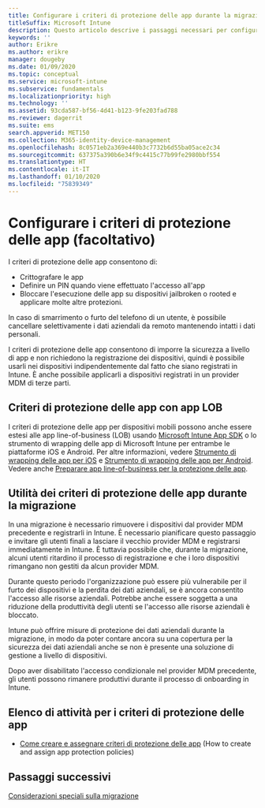 ```yaml
---
title: Configurare i criteri di protezione delle app durante la migrazione
titleSuffix: Microsoft Intune
description: Questo articolo descrive i passaggi necessari per configurare i criteri di protezione delle app durante una migrazione a Microsoft Intune.
keywords: ''
author: Erikre
ms.author: erikre
manager: dougeby
ms.date: 01/09/2020
ms.topic: conceptual
ms.service: microsoft-intune
ms.subservice: fundamentals
ms.localizationpriority: high
ms.technology: ''
ms.assetid: 93cda587-bf56-4d41-b123-9fe203fad788
ms.reviewer: dagerrit
ms.suite: ems
search.appverid: MET150
ms.collection: M365-identity-device-management
ms.openlocfilehash: 8c0571eb2a369e440b3c7732b6d55ba05ace2c34
ms.sourcegitcommit: 637375a390b6e34f9c4415c77b99fe2980bbf554
ms.translationtype: HT
ms.contentlocale: it-IT
ms.lasthandoff: 01/10/2020
ms.locfileid: "75839349"
---
```

# <a name="configure-app-protection-policies-optional"></a>Configurare i criteri di protezione delle app (facoltativo)


I criteri di protezione delle app consentono di:
* Crittografare le app
* Definire un PIN quando viene effettuato l'accesso all'app
* Bloccare l'esecuzione delle app su dispositivi jailbroken o rooted e applicare molte altre protezioni.

In caso di smarrimento o furto del telefono di un utente, è possibile cancellare selettivamente i dati aziendali da remoto mantenendo intatti i dati personali.

I criteri di protezione delle app consentono di imporre la sicurezza a livello di app e non richiedono la registrazione dei dispositivi, quindi è possibile usarli nei dispositivi indipendentemente dal fatto che siano registrati in Intune. È anche possibile applicarli a dispositivi registrati in un provider MDM di terze parti.

## <a name="app-protection-policies-with-lob-apps"></a>Criteri di protezione delle app con app LOB

I criteri di protezione delle app per dispositivi mobili possono anche essere estesi alle app line-of-business (LOB) usando [Microsoft Intune App SDK](../developer/app-sdk-get-started.md) o lo strumento di wrapping delle app di Microsoft Intune per entrambe le piattaforme iOS e Android. Per altre informazioni, vedere [Strumento di wrapping delle app per iOS](../developer/app-wrapper-prepare-ios.md) e [Strumento di wrapping delle app per Android](./../developer/app-wrapper-prepare-android.md). Vedere anche [Preparare app line-of-business per la protezione delle app](../developer/apps-prepare-mobile-application-management.md).

## <a name="how-do-app-protection-policies-help-during-migration"></a>Utilità dei criteri di protezione delle app durante la migrazione

In una migrazione è necessario rimuovere i dispositivi dal provider MDM precedente e registrarli in Intune. È necessario pianificare questo passaggio e invitare gli utenti finali a lasciare il vecchio provider MDM e registrarsi immediatamente in Intune. È tuttavia possibile che, durante la migrazione, alcuni utenti ritardino il processo di registrazione e che i loro dispositivi rimangano non gestiti da alcun provider MDM.

Durante questo periodo l'organizzazione può essere più vulnerabile per il furto dei dispositivi e la perdita dei dati aziendali, se è ancora consentito l'accesso alle risorse aziendali. Potrebbe anche essere soggetta a una riduzione della produttività degli utenti se l'accesso alle risorse aziendali è bloccato.

Intune può offrire misure di protezione dei dati aziendali durante la migrazione, in modo da poter contare ancora su una copertura per la sicurezza dei dati aziendali anche se non è presente una soluzione di gestione a livello di dispositivi.

Dopo aver disabilitato l'accesso condizionale nel provider MDM precedente, gli utenti possono rimanere produttivi durante il processo di onboarding in Intune.

## <a name="task-list-for-app-protection-policies"></a>Elenco di attività per i criteri di protezione delle app

- [Come creare e assegnare criteri di protezione delle app](~/apps/app-protection-policies.md) (How to create and assign app protection policies)

## <a name="next-steps"></a>Passaggi successivi

[Considerazioni speciali sulla migrazione](migration-guide-considerations.md)
